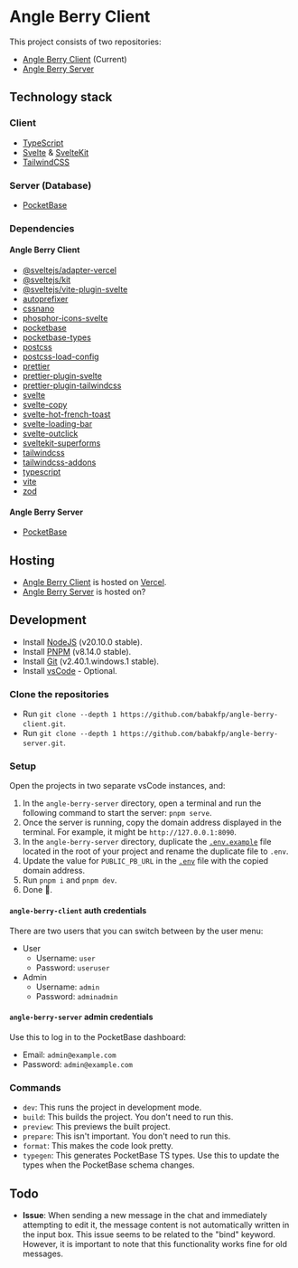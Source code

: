 # Angle Berry Client

This project consists of two repositories:

- [Angle Berry Client](https://github.com/babakfp/angle-berry-client) (Current)
- [Angle Berry Server](https://github.com/babakfp/angle-berry-server)

## Technology stack

### Client

- [TypeScript](https://typescriptlang.org)
- [Svelte](https://svelte.dev) & [SvelteKit](https://kit.svelte.dev)
- [TailwindCSS](https://tailwindcss.com)

### Server (Database)

- [PocketBase](https://pocketbase.io)

### Dependencies

#### Angle Berry Client

- [@sveltejs/adapter-vercel](https://npmjs.com/package/@sveltejs/adapter-vercel)
- [@sveltejs/kit](https://npmjs.com/package/@sveltejs/kit)
- [@sveltejs/vite-plugin-svelte](https://npmjs.com/package/@sveltejs/vite-plugin-svelte)
- [autoprefixer](https://npmjs.com/package/autoprefixer)
- [cssnano](https://npmjs.com/package/cssnano)
- [phosphor-icons-svelte](https://npmjs.com/package/phosphor-icons-svelte)
- [pocketbase](https://npmjs.com/package/pocketbase)
- [pocketbase-types](https://npmjs.com/package/pocketbase-types)
- [postcss](https://npmjs.com/package/postcss)
- [postcss-load-config](https://npmjs.com/package/postcss-load-config)
- [prettier](https://npmjs.com/package/prettier)
- [prettier-plugin-svelte](https://npmjs.com/package/prettier-plugin-svelte)
- [prettier-plugin-tailwindcss](https://npmjs.com/package/prettier-plugin-tailwindcss)
- [svelte](https://npmjs.com/package/svelte)
- [svelte-copy](https://npmjs.com/package/svelte-copy)
- [svelte-hot-french-toast](https://npmjs.com/package/svelte-hot-french-toast)
- [svelte-loading-bar](https://npmjs.com/package/svelte-loading-bar)
- [svelte-outclick](https://npmjs.com/package/svelte-outclick)
- [sveltekit-superforms](https://npmjs.com/package/sveltekit-superforms)
- [tailwindcss](https://npmjs.com/package/tailwindcss)
- [tailwindcss-addons](https://npmjs.com/package/tailwindcss-addons)
- [typescript](https://npmjs.com/package/typescript)
- [vite](https://npmjs.com/package/vite)
- [zod](https://npmjs.com/package/zod)

#### Angle Berry Server

- [PocketBase](https://pocketbase.io)

## Hosting

- [Angle Berry Client](https://github.com/babakfp/angle-berry-client) is hosted on [Vercel](https://vercel.com).
- [Angle Berry Server](https://github.com/babakfp/angle-berry-server) is hosted on?

## Development

- Install [NodeJS](https://nodejs.org) (v20.10.0 stable).
- Install [PNPM](https://pnpm.io/installation) (v8.14.0 stable).
- Install [Git](https://www.git-scm.com/downloads) (v2.40.1.windows.1 stable).
- Install [vsCode](https://code.visualstudio.com/download) - Optional.

### Clone the repositories

- Run `git clone --depth 1 https://github.com/babakfp/angle-berry-client.git`.
- Run `git clone --depth 1 https://github.com/babakfp/angle-berry-server.git`.

### Setup

Open the projects in two separate vsCode instances, and:

1. In the `angle-berry-server` directory, open a terminal and run the following command to start the server: `pnpm serve`.
2. Once the server is running, copy the domain address displayed in the terminal. For example, it might be `http://127.0.0.1:8090`.
3. In the `angle-berry-server` directory, duplicate the [`.env.example`](./.env.example) file located in the root of your project and rename the duplicate file to `.env`.
4. Update the value for `PUBLIC_PB_URL` in the [`.env`](./.env) file with the copied domain address.
5. Run `pnpm i` and `pnpm dev`.
6. Done 🎉.

#### `angle-berry-client` auth credentials

There are two users that you can switch between by the user menu:

- User
    - Username: `user`
    - Password: `useruser`
- Admin
    - Username: `admin`
    - Password: `adminadmin`

#### `angle-berry-server` admin credentials

Use this to log in to the PocketBase dashboard:

- Email: `admin@example.com`
- Password: `admin@example.com`

### Commands

- `dev`: This runs the project in development mode.
- `build`: This builds the project. You don't need to run this.
- `preview`: This previews the built project.
- `prepare`: This isn't important. You don't need to run this.
- `format`: This makes the code look pretty.
- `typegen`: This generates PocketBase TS types. Use this to update the types when the PocketBase schema changes.

## Todo

- **Issue**: When sending a new message in the chat and immediately attempting to edit it, the message content is not automatically written in the input box. This issue seems to be related to the "bind" keyword. However, it is important to note that this functionality works fine for old messages.
